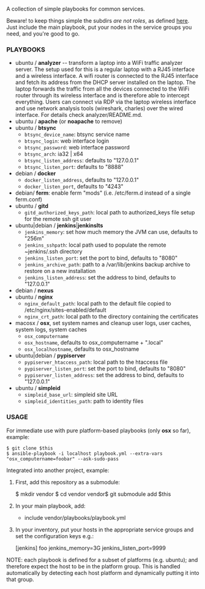 A collection of simple playbooks for common services.

Beware! to keep things simple the subdirs *are not roles*,
as defined [here](http://docs.ansible.com/playbooks_roles.html#roles).
Just include the main playbook, put your nodes in the service groups you need, and you're good to go.

### PLAYBOOKS ###

  * ubuntu / __analyzer__ -- transform a laptop into a WiFi traffic analyzer server.
    The setup used for this is a regular laptop with a RJ45 interface and a wireless interface.
    A wifi router is connected to the RJ45 interface and fetch its address from the DHCP server
    installed on the laptop. The laptop forwards the traffic from all the devices connected to
    the WiFi router through its wireless interface and is therefore able to intercept everything.
    Users can connect via RDP via the laptop wireless interface and use network analysis tools
    (wireshark, charles) over the wired interface. For details check analyzer/README.md.
  * ubuntu / __apache__ (or __noapache__ to remove)
  * ubuntu / __btsync__
    * `btsync_device_name`: btsync service name
    * `btsync_login`: web interface login
    * `btsync_password`: web interface password
    * `btsync_arch`: ia32 | x64
    * `btsync_listen_address`: defaults to "127.0.0.1"
    * `btsync_listen_port`: defaults to "8888"
  * debian / __docker__
    * `docker_listen_address`, defaults to "127.0.0.1"
    * `docker_listen_port`, defaults to "4243"
  * debian/ __ferm__: enable ferm "mods" (i.e. /etc/ferm.d instead of a single ferm.conf)
  * ubuntu / __gitd__
    * `gitd_authorized_keys_path`: local path to authorized_keys file setup for the remote ssh git user
  * ubuntu|debian / __jenkins__|__jenkinslts__
    * `jenkins_memory`: set how much memory the JVM can use, defaults to "256m"
    * `jenkins_sshpath`: local path used to populate the remote ~jenkins/.ssh directory
    * `jenkins_listen_port`: set the port to bind, defaults to "8080"
    * `jenkins_archive_path`: path to a /var/lib/jenkins backup archive to restore on a new installation
    * `jenkins_listen_address`: set the address to bind, defaults to "127.0.0.1"
  * debian / __nexus__
  * ubuntu / __nginx__
    * `nginx_default_path`: local path to the default file copied to /etc/nginx/sites-enabled/default
    * `nginx_crt_path`: local path to the directory containing the certificates
  * macosx / __osx__, set system names and cleanup user logs, user caches, system logs, system caches
    * `osx_computername`
    * `osx_hostname`, defaults to osx_computername + ".local"
    * `osx_localhostname`, defaults to osx_hostname
  * ubuntu|debian / __pypiserver__
    * `pypiserver_htaccess_path`: local path to the htaccess file
    * `pypiserver_listen_port`: set the port to bind, defaults to "8080"
    * `pypiserver_listen_address`: set the address to bind, defaults to "127.0.0.1"
  * ubuntu / __simpleid__
    * `simpleid_base_url`: simpleid site URL
    * `simpleid_identities_path`: path to identity files

### USAGE ###

For immediate use with pure platform-based playbooks (only __osx__ so far), example:

	$ git clone $this
	$ ansible-playbook -i localhost playbook.yml --extra-vars "osx_computername=foobar" --ask-sudo-pass

Integrated into another project, example:

  1. First, add this repository as a submodule:

		$ mkdir vendor
		$ cd vendor
		vendor$ git submodule add $this

  2. In your main playbook, add:

		- include vendor/playbooks/playbook.yml

  3. In your inventory, put your hosts in the appropriate service groups and set the configuration keys e.g.:

		[jenkins]
		foo jenkins_memory=3G jenkins_listen_port=9999

NOTE: each playbook is defined for a subset of platforms (e.g. ubuntu);
and therefore expect the host to be in the platform group.
This is handled automatically by detecting each host platform and dynamically putting it into that group.
